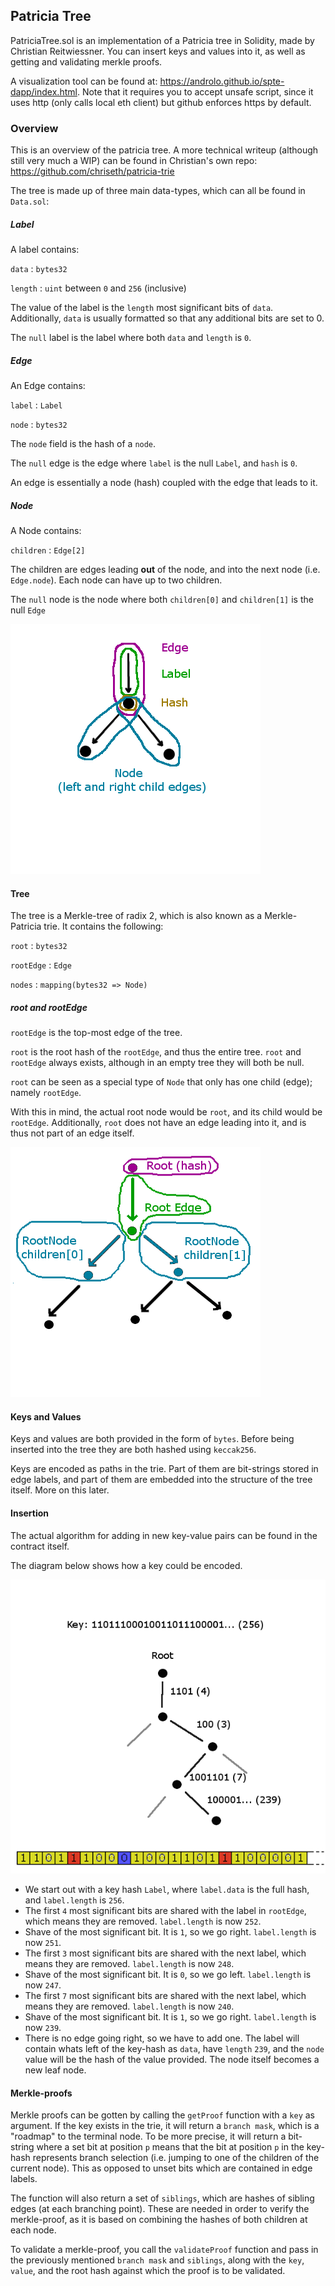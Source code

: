 ## Patricia Tree

PatriciaTree.sol is an implementation of a Patricia tree in Solidity, made by Christian Reitwiessner. You can insert keys and values into it, as well as getting and validating merkle proofs.


A visualization tool can be found at: https://androlo.github.io/spte-dapp/index.html. Note that it requires you to accept unsafe script, since it uses http (only calls local eth client) but github enforces https by default.

### Overview

This is an overview of the patricia tree.
A more technical writeup (although still very much a WIP) can be found in Christian's own repo: https://github.com/chriseth/patricia-trie

The tree is made up of three main data-types, which can all be found in `Data.sol`:

##### Label

A label contains:

`data` : `bytes32`

`length` : `uint` between `0` and `256` (inclusive)

The value of the label is the `length` most significant bits of `data`. Additionally, `data` is usually formatted so that any additional bits are set to 0.

The `null` label is the label where both `data` and `length` is `0`.

##### Edge

An Edge contains:

`label` : `Label`

`node` : `bytes32`

The `node` field is the hash of a `node`.

The `null` edge is the edge where `label` is the null `Label`, and `hash` is `0`.

An edge is essentially a node (hash) coupled with the edge that leads to it.

##### Node

A Node contains:

`children` : `Edge[2]`

The children are edges leading **out** of the node, and into the next node (i.e. `Edge.node`). Each node can have up to two children.

The `null` node is the node where both `children[0]` and `children[1]` is the null `Edge`

![label_edge_node.png](../_img/label_edge_node.png)

#### Tree

The tree is a Merkle-tree of radix 2, which is also known as a Merkle-Patricia trie. It contains the following:

`root` : `bytes32`

`rootEdge` : `Edge`

`nodes` : `mapping(bytes32 => Node)`

##### root and rootEdge

`rootEdge` is the top-most edge of the tree.

`root` is the root hash of the `rootEdge`, and thus the entire tree. `root` and `rootEdge` always exists, although in an empty tree they will both be null.

`root` can be seen as a special type of `Node` that only has one child (edge); namely `rootEdge`.

With this in mind, the actual root node would be `root`, and its child would be `rootEdge`. Additionally, `root` does not have an edge leading into it, and is thus not part of an edge itself.

![root_node.png](../_img/root_node.png)

#### Keys and Values

Keys and values are both provided in the form of `bytes`. Before being inserted into the tree they are both hashed using `keccak256`.

Keys are encoded as paths in the trie. Part of them are bit-strings stored in edge labels, and part of them are embedded into the structure of the tree itself. More on this later.

#### Insertion

The actual algorithm for adding in new key-value pairs can be found in the contract itself.

The diagram below shows how a key could be encoded.

![key_hash_segments.png](../_img/key_hash_segments.png)

- We start out with a key hash `Label`, where `label.data` is the full hash, and `label.length` is `256`.
- The first `4` most significant bits are shared with the label in `rootEdge`, which means they are removed. `label.length` is now `252`.
- Shave of the most significant bit. It is `1`, so we go right. `label.length` is now `251`.
- The first `3` most significant bits are shared with the next label, which means they are removed. `label.length` is now `248`.
- Shave of the most significant bit. It is `0`, so we go left. `label.length` is now `247`.
- The first `7` most significant bits are shared with the next label, which means they are removed. `label.length` is now `240`.
- Shave of the most significant bit. It is `1`, so we go right. `label.length` is now `239`.
- There is no edge going right, so we have to add one. The label will contain whats left of the key-hash as `data`, have `length` `239`, and the `node` value will be the hash of the value provided. The node itself becomes a new leaf node.

#### Merkle-proofs

Merkle proofs can be gotten by calling the `getProof` function with a `key` as argument. If the key exists in the trie, it will return a `branch mask`, which is a "roadmap" to the terminal node. To be more precise, it will return a bit-string where a set bit at position `p` means that the bit at position `p` in the key-hash represents branch selection (i.e. jumping to one of the children of the current node). This as opposed to unset bits which are contained in edge labels.

The function will also return a set of `siblings`, which are hashes of sibling edges (at each branching point). These are needed in order to verify the merkle-proof, as it is based on combining the hashes of both children at each node.

To validate a merkle-proof, you call the `validateProof` function and pass in the previously mentioned `branch mask` and `siblings`, along with the `key`, `value`, and the root hash against which the proof is to be validated.